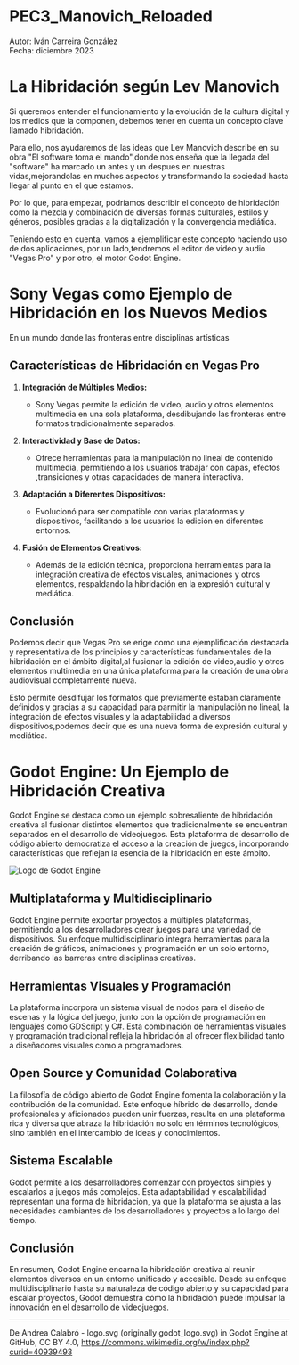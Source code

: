 # PEC3_Manovich_Reloaded

Autor: Iván Carreira González  
Fecha: diciembre 2023

# La Hibridación según Lev Manovich   
Si queremos entender el funcionamiento y la evolución de la cultura digital y los medios que la componen, debemos tener en cuenta un concepto clave llamado hibridación.  

Para ello, nos ayudaremos de las ideas que Lev Manovich describe en su obra "El software toma el mando",donde  nos enseña que la llegada del "software" ha marcado un antes y un despues en nuestras vidas,mejorandolas en muchos aspectos y transformando la sociedad hasta llegar al punto en el que estamos.  

Por lo que, para empezar, podríamos describir el concepto de hibridación como la mezcla y combinación de diversas formas culturales, estilos y géneros, posibles gracias a la digitalización y la convergencia mediática.  

Teniendo esto en cuenta, vamos a ejemplificar este concepto haciendo uso de dos aplicaciones, por un lado,tendremos el editor de video y audio "Vegas Pro" y por otro, el motor Godot Engine.


# Sony Vegas como Ejemplo de Hibridación en los Nuevos Medios  
En un mundo donde las fronteras entre disciplinas artísticas

## Características de Hibridación en Vegas Pro

1. **Integración de Múltiples Medios:**
   - Sony Vegas permite la edición de video, audio y otros elementos multimedia en una sola plataforma, desdibujando las fronteras entre formatos tradicionalmente separados.

2. **Interactividad y Base de Datos:**
   - Ofrece herramientas para la manipulación no lineal de contenido multimedia, permitiendo a los usuarios trabajar con capas, efectos ,transiciones y otras capacidades de manera interactiva.

3. **Adaptación a Diferentes Dispositivos:**
   - Evolucionó para ser compatible con varias plataformas y dispositivos, facilitando a los usuarios la edición en diferentes entornos.

4. **Fusión de Elementos Creativos:**
   - Además de la edición técnica, proporciona herramientas para la integración creativa de efectos visuales, animaciones y otros elementos, respaldando la hibridación en la expresión cultural y mediática.

## Conclusión

Podemos decir que Vegas Pro se erige como una ejemplificación destacada y representativa de los principios y características fundamentales de la hibridación en el ámbito digital,al fusionar la edición de video,audio y otros elementos multimedia en una única plataforma,para la creación de una obra audiovisual completamente nueva.

Esto permite desdifujar los formatos que previamente estaban claramente definidos y gracias a su capacidad para parmitir la manipulación no lineal, la integración de efectos visuales y la adaptabilidad a diversos dispositivos,podemos decir que es una nueva forma de expresión cultural y mediática.

# Godot Engine: Un Ejemplo de Hibridación Creativa

Godot Engine se destaca como un ejemplo sobresaliente de hibridación creativa al fusionar distintos elementos que tradicionalmente se encuentran separados en el desarrollo de videojuegos. Esta plataforma de desarrollo de código abierto democratiza el acceso a la creación de juegos, incorporando características que reflejan la esencia de la hibridación en este ámbito.

![Logo de Godot Engine]([https://ejemplo.com/ejemplo.png](https://commons.wikimedia.org/wiki/File:Godot_logo.svg#/media/Archivo:Godot_logo.svg))

## Multiplataforma y Multidisciplinario

Godot Engine permite exportar proyectos a múltiples plataformas, permitiendo a los desarrolladores crear juegos para una variedad de dispositivos. Su enfoque multidisciplinario integra herramientas para la creación de gráficos, animaciones y programación en un solo entorno, derribando las barreras entre disciplinas creativas.

## Herramientas Visuales y Programación

La plataforma incorpora un sistema visual de nodos para el diseño de escenas y la lógica del juego, junto con la opción de programación en lenguajes como GDScript y C#. Esta combinación de herramientas visuales y programación tradicional refleja la hibridación al ofrecer flexibilidad tanto a diseñadores visuales como a programadores.

## Open Source y Comunidad Colaborativa

La filosofía de código abierto de Godot Engine fomenta la colaboración y la contribución de la comunidad. Este enfoque híbrido de desarrollo, donde profesionales y aficionados pueden unir fuerzas, resulta en una plataforma rica y diversa que abraza la hibridación no solo en términos tecnológicos, sino también en el intercambio de ideas y conocimientos.

## Sistema Escalable

Godot permite a los desarrolladores comenzar con proyectos simples y escalarlos a juegos más complejos. Esta adaptabilidad y escalabilidad representan una forma de hibridación, ya que la plataforma se ajusta a las necesidades cambiantes de los desarrolladores y proyectos a lo largo del tiempo.

## Conclusión

En resumen, Godot Engine encarna la hibridación creativa al reunir elementos diversos en un entorno unificado y accesible. Desde su enfoque multidisciplinario hasta su naturaleza de código abierto y su capacidad para escalar proyectos, Godot demuestra cómo la hibridación puede impulsar la innovación en el desarrollo de videojuegos.

***

De Andrea Calabró - logo.svg (originally godot_logo.svg) in Godot Engine at GitHub, CC BY 4.0, https://commons.wikimedia.org/w/index.php?curid=40939493


